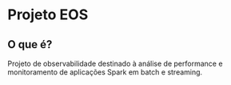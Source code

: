 # Projeto EOS #

## O que é?
Projeto de observabilidade destinado à análise de performance e monitoramento de aplicações Spark em batch e streaming.